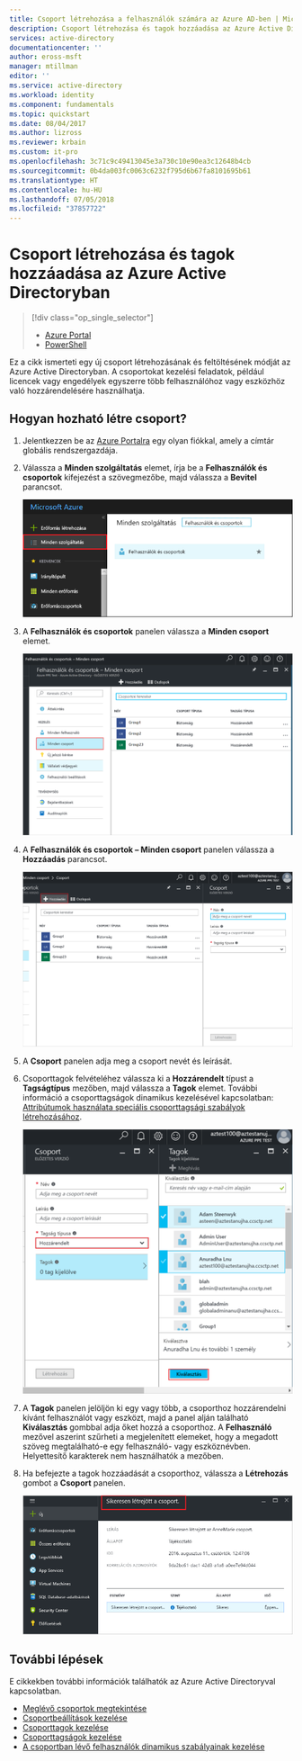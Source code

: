 ```yaml
---
title: Csoport létrehozása a felhasználók számára az Azure AD-ben | Microsoft Docs
description: Csoport létrehozása és tagok hozzáadása az Azure Active Directoryban
services: active-directory
documentationcenter: ''
author: eross-msft
manager: mtillman
editor: ''
ms.service: active-directory
ms.workload: identity
ms.component: fundamentals
ms.topic: quickstart
ms.date: 08/04/2017
ms.author: lizross
ms.reviewer: krbain
ms.custom: it-pro
ms.openlocfilehash: 3c71c9c49413045e3a730c10e90ea3c12648b4cb
ms.sourcegitcommit: 0b4da003fc0063c6232f795d6b67fa8101695b61
ms.translationtype: HT
ms.contentlocale: hu-HU
ms.lasthandoff: 07/05/2018
ms.locfileid: "37857722"
---
```

# <a name="create-a-group-and-add-members-in-azure-active-directory"></a>Csoport létrehozása és tagok hozzáadása az Azure Active Directoryban
> [!div class="op_single_selector"]
> * [Azure Portal](active-directory-groups-create-azure-portal.md)
> * [PowerShell](../users-groups-roles/groups-settings-v2-cmdlets.md)

Ez a cikk ismerteti egy új csoport létrehozásának és feltöltésének módját az Azure Active Directoryban. A csoportokat kezelési feladatok, például licencek vagy engedélyek egyszerre több felhasználóhoz vagy eszközhöz való hozzárendelésére használhatja.

## <a name="how-do-i-create-a-group"></a>Hogyan hozható létre csoport?
1. Jelentkezzen be az [Azure Portalra](https://portal.azure.com) egy olyan fiókkal, amely a címtár globális rendszergazdája.
2. Válassza a **Minden szolgáltatás** elemet, írja be a **Felhasználók és csoportok** kifejezést a szövegmezőbe, majd válassza a **Bevitel** parancsot.

   ![Felhasználókezelés megnyitása](./media/active-directory-groups-create-azure-portal/search-user-management.png)
3. A **Felhasználók és csoportok** panelen válassza a **Minden csoport** elemet.

   ![A csoportok paneljének megnyitása](./media/active-directory-groups-create-azure-portal/view-groups-blade.png)
4. A **Felhasználók és csoportok – Minden csoport** panelen válassza a **Hozzáadás** parancsot.

   ![A Hozzáadás parancs kiválasztása](./media/active-directory-groups-create-azure-portal/add-group-command.png)
5. A **Csoport** panelen adja meg a csoport nevét és leírását.
6. Csoporttagok felvételéhez válassza ki a **Hozzárendelt** típust a **Tagságtípus** mezőben, majd válassza a **Tagok** elemet. További információ a csoporttagságok dinamikus kezelésével kapcsolatban: [Attribútumok használata speciális csoporttagsági szabályok létrehozásához](../users-groups-roles/groups-dynamic-membership.md).

   ![Hozzáadni kívánt tagok kiválasztása](./media/active-directory-groups-create-azure-portal/select-members.png)
7. A **Tagok** panelen jelöljön ki egy vagy több, a csoporthoz hozzárendelni kívánt felhasználót vagy eszközt, majd a panel alján található **Kiválasztás** gombbal adja őket hozzá a csoporthoz. A **Felhasználó** mezővel aszerint szűrheti a megjelenített elemeket, hogy a megadott szöveg megtalálható-e egy felhasználó- vagy eszköznévben. Helyettesítő karakterek nem használhatók a mezőben.
8. Ha befejezte a tagok hozzáadását a csoporthoz, válassza a **Létrehozás** gombot a **Csoport** panelen.    

   ![Csoport létrehozásának megerősítése](./media/active-directory-groups-create-azure-portal/create-group-confirmation.png)


## <a name="next-steps"></a>További lépések
E cikkekben további információk találhatók az Azure Active Directoryval kapcsolatban.

* [Meglévő csoportok megtekintése](active-directory-groups-view-azure-portal.md)
* [Csoportbeállítások kezelése](active-directory-groups-settings-azure-portal.md)
* [Csoporttagok kezelése](active-directory-groups-members-azure-portal.md)
* [Csoporttagságok kezelése](active-directory-groups-membership-azure-portal.md)
* [A csoportban lévő felhasználók dinamikus szabályainak kezelése](../users-groups-roles/groups-dynamic-membership.md)
